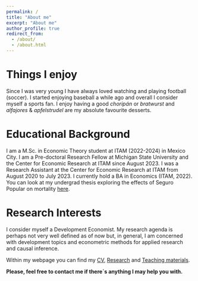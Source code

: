 ```yaml
---
permalink: /
title: "About me"
excerpt: "About me"
author_profile: true
redirect_from: 
  - /about/
  - /about.html
---
```


Things I enjoy
======
Since I was very young I have always loved watching and playing football (soccer). I started enjoying baseball a while ago and overall I consider myself a sports fan.
I enjoy having a good _choripán_ or _bratwurst_ and _alfajores_ & _apfelstrudel_ are my absolute favourite desserts.

Educational Background
======
I am a M.Sc. in Economic Theory student at ITAM (2022-2024) in Mexico City. 
I am a Pre-doctoral Research Fellow at Michigan State University and the Center for Economic Research at ITAM since August 2023.
I was a Research Assistant at the Center for Economic Research at ITAM from August 2020 to July 2023. 
I currently hold a BA in Economics (ITAM, 2022). You can look at my undergrad thesis exploring the effects of Seguro Popular on mortality [here](https://robertoglz.github.io/files/tesis_BA_RobertoGonzalez.pdf).

Research Interests
======
I consider myself a Development Economist.
My research agenda is perhaps not very well defined as of now but, in general, I am concerned with development topics and econometric methods for applied research and causal inference.

Within my webpage you can find my [CV](https://robertoglz.github.io/files/gonzalezroberto_cv.pdf), [Research](https://robertoglz.github.io/research) and [Teaching materials](https://robertoglz.github.io/teaching).

**Please, feel free to contact me if there´s anything I may help you with.**
